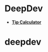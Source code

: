 # DeepDev

* **[Tip Calculator](https://github.com/DeepDev-Team/DeepDev/tree/main/tip-calculator)**
# deepdev
